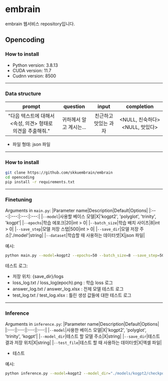 # embrain

embrain 웹서비스 repository입니다.

## Opencoding

### How to install

- Python version: 3.8.13
- CUDA version: 11.7
- Cudnn version: 8500

----------

### Data structure
  |prompt|question|input|completion|
  |:---:|:---:|:---:|:---:|
  |"다음 텍스트에 대해서 <속성, 의견> 형태로 의견을 추출해줘."|귀하께서 알고 계시는...|친근하고 맛있는 과자|<NULL, 친숙하다> <NULL, 맛있다>| <br>

  * 파일 형태: json 파일

----------

### How to install
  ```sh
git clone https://github.com/skkuembrain/embrain
cd opencoding
pip install -r requirements.txt
```

----------

### Finetuning

Arguments in `main.py`:
  |Parameter name|Description|Default|Options|
  |:---:|:---:|:---:|:---:|
  |`--model`|사용할 베이스 모델|X|'kogpt2', 'polyglot', 'trinity', 'kogpt'|
  |`--epochs`|학습 에포크|20|int > 0|
  |`--batch_size`|학습 배치 사이즈|8|int > 0|
  |`--save_step`|모델 저장 스탭|500|int > 0|
  |`--save_dir`|모델 저장 주소|'./model'|string|
  |`--dataset`|학습할 때 사용하는 데이터셋|X|json 파일|

예시:
  ```sh
python main.py --model=kogpt2 --epochs=50 --batch_size=8 --save_step=500 --save_dir="./models/kogpt2" --dataset="./Datasets/dataset.json"
```

테스트 로그:
- 저장 위치: {save_dir}/logs
- loss_log.txt / loss_log(epoch).png : 학습 loss 로그
- answer_log.txt / answer_log.xlsx : 전체 모델 테스트 로그
- test_log.txt / test_log.xlsx : 틀린 생성 값들에 대한 테스트 로그

----------

### Inference

Arguments in `inference.py`:
  |Parameter name|Description|Default|Options|
  |:---:|:---:|:---:|:---:|
  |`--model`|사용한 베이스 모델|X|'kogpt2', 'polyglot', 'trinity', 'kogpt'|
  |`--model_dir`|테스트 할 모델 주소|X|string|
  |`--save_dir`|테스트 결과 저장 위치|X|string|
  |`--test_file`|테스트 할 때 사용하는 데이터셋|X|엑셀 파일|

  * 테스트 

예시:
  ```sh
python inference.py --model=kogpt2 --model_dir="./models/kogpt2/checkpoint-50000" --save_dir="./test_result" --test_file="./test_excel.xlsx"
```

